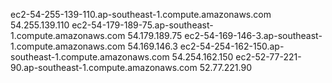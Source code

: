 ec2-54-255-139-110.ap-southeast-1.compute.amazonaws.com 54.255.139.110
ec2-54-179-189-75.ap-southeast-1.compute.amazonaws.com 54.179.189.75
ec2-54-169-146-3.ap-southeast-1.compute.amazonaws.com 54.169.146.3
ec2-54-254-162-150.ap-southeast-1.compute.amazonaws.com 54.254.162.150
ec2-52-77-221-90.ap-southeast-1.compute.amazonaws.com 52.77.221.90